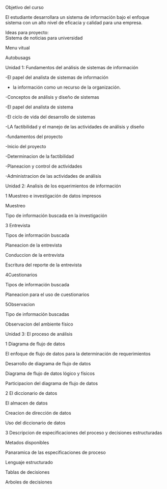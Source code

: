 Objetivo del curso

El estudiante desarrollara un sistema de información bajo el enfoque sistema con un alto nivel de eficacia y calidad para una empresa.

Ideas para proyecto:  
Sistema de noticias para universidad

Menu vitual

Autobusags

Unidad 1: Fundamentos del análisis de sistemas de información

-El papel del analista de sistemas de información

- la información como un recurso de la organización.

-Conceptos de análisis y diseño de sistemas

-El papel del analista de sistema

-El ciclo de vida del desarrollo de sistemas

-LA factibilidad y el manejo de las actividades de análisis y diseño

-fundamentos del proyecto

-Inicio del proyecto

-Determinacion de la factibilidad

-Planeacion y control de actividades

-Administracion de las actividades de análisis

Unidad 2: Analisis de los equerimientos de información

1 Muestreo e investigación de datos impresos

Muestreo

Tipo de información buscada en la investigación

3 Entrevista

Tipos de información buscada

Planeacion de la entrevista

Conduccion de la entrevista

Escritura del reporte de la entrevista

4Cuestionarios

Tipos de información buscada

Planeacion para el uso de cuestionarios

5Observacion

Tipo de información buscadas

Observacion del ambiente físico

Unidad 3: El proceso de análisis

1 Diagrama de flujo de datos

El enfoque de flujo de datos para la determinación de requerimientos

Desarrollo de diagrama de flujo de datos

Diagrama de flujo de datos lógico y físicos

Participacion del diagrama de flujo de datos

2 El diccionario de datos

El almacen de datos

Creacion de dirección de datos

Uso del diccionario de datos

3 Descripcion de especificaciones del proceso y decisiones estructuradas

Metados disponibles

Panaramica de las especificaciones de proceso

Lenguaje estructurado

Tablas de decisiones

Arboles de decisiones